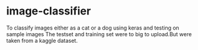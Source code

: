 # image-classifier
To classify images either as a cat or a dog using keras and testing on sample images
The testset and training set were to big to upload.But were taken from a kaggle dataset.
